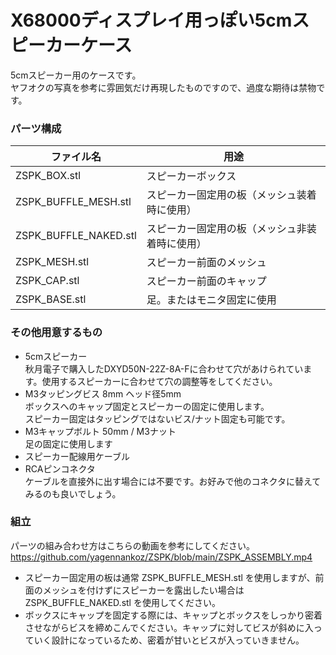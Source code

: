 # X68000ディスプレイ用っぽい5cmスピーカーケース

5cmスピーカー用のケースです。<br>
ヤフオクの写真を参考に雰囲気だけ再現したものですので、過度な期待は禁物です。<br>
### パーツ構成
|ファイル名|用途|
|---|---|
|ZSPK_BOX.stl|スピーカーボックス|
|ZSPK_BUFFLE_MESH.stl|スピーカー固定用の板（メッシュ装着時に使用）|
|ZSPK_BUFFLE_NAKED.stl|スピーカー固定用の板（メッシュ非装着時に使用）|
|ZSPK_MESH.stl|スピーカー前面のメッシュ|
|ZSPK_CAP.stl|スピーカー前面のキャップ|
|ZSPK_BASE.stl|足。またはモニタ固定に使用|

### その他用意するもの
- 5cmスピーカー<br>
  秋月電子で購入したDXYD50N-22Z-8A-Fに合わせて穴があけられています。使用するスピーカーに合わせて穴の調整等をしてください。
- M3タッピングビス 8mm ヘッド径5mm<br>
  ボックスへのキャップ固定とスピーカーの固定に使用します。<br>
  スピーカー固定はタッピングではないビス/ナット固定も可能です。
- M3キャップボルト 50mm / M3ナット<br>
  足の固定に使用します
- スピーカー配線用ケーブル<br>
- RCAピンコネクタ<br>
  ケーブルを直接外に出す場合には不要です。お好みで他のコネクタに替えてみるのも良いでしょう。

### 組立
パーツの組み合わせ方はこちらの動画を参考にしてください。<br>
https://github.com/yagennankoz/ZSPK/blob/main/ZSPK_ASSEMBLY.mp4
<br>
- スピーカー固定用の板は通常 ZSPK_BUFFLE_MESH.stl を使用しますが、前面のメッシュを付けずにスピーカーを露出したい場合は ZSPK_BUFFLE_NAKED.stl を使用してください。
- ボックスにキャップを固定する際には、キャップとボックスをしっかり密着させながらビスを締めこんでください。キャップに対してビスが斜めに入っていく設計になっているため、密着が甘いとビスが入っていきません。

